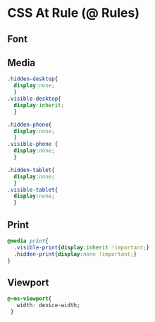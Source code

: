 # CSS At Rule (@ Rules)


## Font

## Media
```css
.hidden-desktop{ 
  display:none; 
  }
.visible-desktop{ 
  display:inherit; 
  }

.hidden-phone{ 
  display:none; 
  }
.visible-phone {
  display:none; 
  }

.hidden-tablet{ 
  display:none; 
  }
.visible-tablet{ 
  display:none; 
  }
```

## Print
```css
@media print{
  .visible-print{display:inherit !important;} 
  .hidden-print{display:none !important;}
}
```

## Viewport
```css
@-ms-viewport{
   width: device-width;
 }
```

